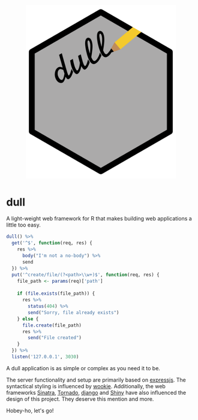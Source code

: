 <h1 align="center">
	<img width="400" src="./inst/dull_logo.png" alt="">
</h1>

# dull
A light-weight web framework for R that makes building web applications a little too easy.

```R
dull() %>%
  get('^$', function(req, res) {
    res %>%
      body("I'm not a no-body") %>%
      send
  }) %>%
  put('^create/file/(?<path>\\w+)$', function(req, res) {
    file_path <- params(req)['path']
    
    if (file.exists(file_path)) {
      res %>%
        status(404) %>%
        send("Sorry, file already exists")
    } else {
      file.create(file_path)
      res %>%
        send("File created")
    }
  }) %>%
  listen('127.0.0.1', 3030)
```

A dull application is as simple or complex as you need it to be.

The server functionality and setup are primarily based on [expressjs](http://expressjs.com/). The syntactical styling is influenced by [wookie](http://wookie.lyonbros.com/). Additionally, the web frameworks [Sinatra](http://sinatrarb.com/), [Tornado](http://www.tornadoweb.org/en/stable/), [django](https://www.djangoproject.com/) and [Shiny](http://shiny.rstudio.com/) have also influenced the design of this project. They deserve this mention and more.

Hobey-ho, let's go!
